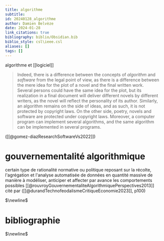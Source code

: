 ```yaml
---
title: algorithme
subtitle:
id: 20240128_algorithme
author: Damien Belvèze
date: 2024-01-28
link_citations: true
bibliography: biblio/Obsidian.bib
biblio_style: csl\ieee.csl
aliases: []
tags: []
---
```

algorithme et [[logiciel]]

> Indeed, there is a difference between the concepts of _algorithm_ and _software_ from the legal point of view, as there is a difference between the mere idea for the plot of a novel and the final written work. Several persons could have the same idea for the plot, but its realization in a final document will deliver different novels by different writers, as the novel will reflect the personality of its author. Similarly, an algorithm remains on the side of ideas, and as such, it is not protected by copyright laws. On the other side, poetry, novels and software are protected under copyright laws. Moreover, a computer program can implement several algorithms, and the same algorithm can be implemented in several programs.

([[@gomez-diazResearchSoftwareVs2022]])
# gouvernementalité algorithmique

certain type de rationalité normative ou politique reposant sur la récolte, l'agrégation et l'analyse automatisée de données en quantité massive de manière à modéliser, anticiper et affecter par avance les comportements possibles [[@rouvroyGouvernementaliteAlgorithmiquePerspectives2013]] cité par ([[@durandTechnofeodalismeCritiqueEconomie2023]], p100)



$\newline$
# bibliographie
$\newline$






